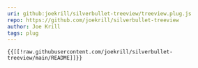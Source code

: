 ```yaml
---
uri: github:joekrill/silverbullet-treeview/treeview.plug.js
repo: https://github.com/joekrill/silverbullet-treeview
author: Joe Krill
tags: plug
---
```


```template
{{[[!raw.githubusercontent.com/joekrill/silverbullet-treeview/main/README]]}}
```
